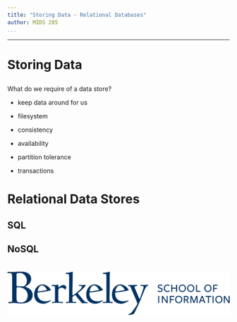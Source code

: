 ```yaml
---
title: "Storing Data - Relational Databases"
author: MIDS 205 
...
```


---

# Storing Data
##

<div class="notes">
What do we require of a data store?

- keep data around for us
- filesystem

- consistency
- availability
- partition tolerance
- transactions
</div>


# Relational Data Stores
##

## SQL

## NoSQL



#
<img class="logo" src="images/berkeley-school-of-information-logo.png"/>

